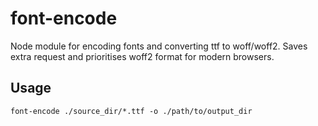 # font-encode
Node module for encoding fonts and converting ttf to woff/woff2. Saves extra request and prioritises woff2 format for modern browsers.

## Usage

`font-encode ./source_dir/*.ttf -o ./path/to/output_dir`




